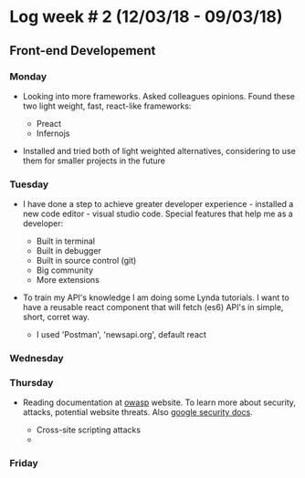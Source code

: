 # Log week # 2 (12/03/18 - 09/03/18)
## Front-end Developement

### Monday
* Looking into more frameworks. Asked colleagues opinions. Found these two light weight, fast, react-like frameworks:
    * Preact
    * Infernojs

* Installed and tried both of light weighted alternatives, considering to use them for smaller projects in the future

### Tuesday
* I have done a step to achieve greater developer experience - installed a new code editor - visual studio code. Special features that help me as a developer:
    * Built in terminal
    * Built in debugger
    * Built in source control (git)
    * Big community
    * More extensions

* To train my API's knowledge I am doing some Lynda tutorials. I want to have a reusable react component that will fetch (es6) API's in simple, short, corret way.
    * I used 'Postman', 'newsapi.org', default react

### Wednesday

### Thursday
* Reading documentation at [owasp](https://www.owasp.org/index.php/Main_Page) website. To learn more about security, attacks, potential website threats. Also [google security docs](https://www.google.com/about/appsecurity/learning/xss/).

    * Cross-site scripting attacks
    * 

### Friday
